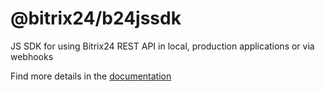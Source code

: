 # @bitrix24/b24jssdk

JS SDK for using Bitrix24 REST API in local, production applications or via webhooks

Find more details in the [documentation](https://bitrix24.github.io/b24jssdk/)
